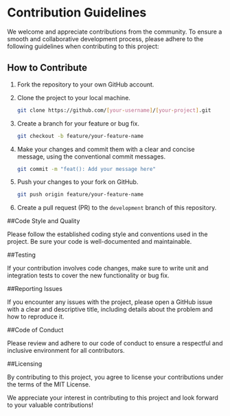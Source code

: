 # Contribution Guidelines

We welcome and appreciate contributions from the community. To ensure a smooth and collaborative development process, please adhere to the following guidelines when contributing to this project:

## How to Contribute

1. Fork the repository to your own GitHub account.

2. Clone the project to your local machine.

   ```bash
   git clone https://github.com/[your-username]/[your-project].git
   ```

3. Create a branch for your feature or bug fix.
    ```bash
   git checkout -b feature/your-feature-name
   ```

4. Make your changes and commit them with a clear and concise message, using the conventional commit messages.
    ```bash
    git commit -m "feat(): Add your message here"
    ```

5. Push your changes to your fork on GitHub.
    ```bash
    git push origin feature/your-feature-name
    ```

6. Create a pull request (PR) to the `development` branch of this repository. 

##Code Style and Quality

Please follow the established coding style and conventions used in the project. Be sure your code is well-documented and maintainable.

##Testing

If your contribution involves code changes, make sure to write unit and integration tests to cover the new functionality or bug fix.

##Reporting Issues

If you encounter any issues with the project, please open a GitHub issue with a clear and descriptive title, including details about the problem and how to reproduce it.

##Code of Conduct

Please review and adhere to our code of conduct to ensure a respectful and inclusive environment for all contributors.

##Licensing

By contributing to this project, you agree to license your contributions under the terms of the MIT License.

We appreciate your interest in contributing to this project and look forward to your valuable contributions!